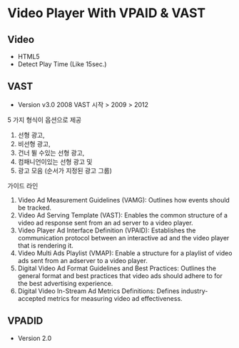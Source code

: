 # Video Player With VPAID & VAST

## Video
* HTML5
* Detect Play Time (Like 15sec.)

## VAST
* Version v3.0
2008 VAST 시작 > 2009 > 2012

5 가지 형식이 옵션으로 제공

1. 선형 광고, 
2. 비선형 광고, 
3. 건너 뛸 수있는 선형 광고, 
4. 컴패니언이있는 선형 광고 및 
5. 광고 모음 (순서가 지정된 광고 그룹)


가이드 라인
1. Video Ad Measurement Guidelines (VAMG): Outlines how events should be tracked.
2. Video Ad Serving Template (VAST): Enables the common structure of a video ad response sent from an ad server to a video player.
3. Video Player Ad Interface Definition (VPAID): Establishes the communication protocol between an interactive ad and the video player that is rendering it.
4. Video Multi Ads Playlist (VMAP): Enable a structure for a playlist of video ads sent from an adserver to a video player.
5. Digital Video Ad Format Guidelines and Best Practices: Outlines the general format and best practices that video ads should adhere to for the best advertising experience.
6. Digital Video In-Stream Ad Metrics Definitions: Defines industry-accepted metrics for measuring video ad effectiveness.




## VPADID
* Version 2.0